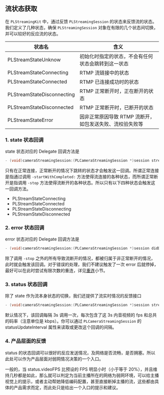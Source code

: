 ## 流状态获取

在 `PLStreamingKit` 中，通过反馈 `PLStreamingSession` 的状态来反馈流的状态。我们定义了几种状态，确保 `PLStreamingSession` 对象在有限的几个状态间切换，并可以较好的反应流的状态。

| 状态名 | 含义 |
|---|---|
| PLStreamStateUnknow | 初始化时指定的状态，不会有任何状态会跳转到这一状态 |
| PLStreamStateConnecting | RTMP 流链接中的状态 |
| PLStreamStateConnected | RTMP 已连接成功时的状态 |
| PLStreamStateDisconnecting | RTMP 正常断开时，正在断开的状态 |
| PLStreamStateDisconnected | RTMP 正常断开时，已断开的状态 |
| PLStreamStateError | 因非正常原因导致 RTMP 流断开，如包发送失败、流校验失败等 |

### 1. state 状态回调

state 状态对应的 Delegate 回调方法是

``` Objective-C
- (void)cameraStreamingSession:(PLCameraStreamingSession *)session streamStateDidChange:(PLStreamState)state;
```

只有在正常连接，正常断开的情况下跳转的状态才会触发这一回调。所谓正常连接是指通过调用 `-startWithCompleted:` 方法使得流连接的各种状态，而所谓正常断开是指调用 `-stop` 方法使得流断开的各种状态。所以只有以下四种状态会触发这一回调方法。

- PLStreamStateConnecting
- PLStreamStateConnected
- PLStreamStateDisconnecting
- PLStreamStateDisconnected

### 2. error 状态回调

error 状态对应的 Delegate 回调方法是

``` Objective-C
- (void)cameraStreamingSession:(PLCameraStreamingSession *)session didDisconnectWithError:(NSError *)error;
```

除了调用 `-stop` 之外的所有导致流断开的情况，都被归属于非正常断开的情况，此时就会触发该回调。对于错误的处理，我们不建议触发了一次 error 后就停掉，最好可以在此时尝试有限次数的重连，详见[重连](#5.4.1)小节。

### 3. status 状态回调

除了 state 作为流本身状态的切换，我们还提供了流实时情况的反馈接口

``` Objective-C
- (void)cameraStreamingSession:(PLCameraStreamingSession *)session streamStatusDidUpdate:(PLStreamStatus *)status;
```

默认情况下，该回调每隔 3s 调用一次，每次包含了这 3s 内音视频的 fps 和总共的码率（注意单位是 kbps）。你可以通过 `PLCameraStreamingSession` 的 statusUpdateInterval 属性来读取或更改这个回调的间隔。

### 4. 产品层面的反馈

status 的状态回调可以很好的反应发送情况，及网络是否流畅，是否拥塞。所以此处可以作为产品层面对弱网情况决策的一个入口。

一般的，当 status.videoFPS 比预设的 FPS 明显小时（小于等于 20%），并且维持几秒都是如此，那么就可以判定为当前主播所在的网络为弱网环境，可以给主播视觉上的提示，或者主动帮她降低编码配置，甚至直接断掉主播的流，这些都由具体的产品需求而定，而此处只是给出一个入口的提示和建议。
